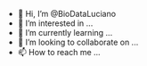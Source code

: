 - 👋 Hi, I’m @BioDataLuciano
- 👀 I’m interested in ...
- 🌱 I’m currently learning ...
- 💞️ I’m looking to collaborate on ...
- 📫 How to reach me ...

<!---
BioDataLuciano/BioDataLuciano is a ✨ special ✨ repository because its `README.md` (this file) appears on your GitHub profile.
You can click the Preview link to take a look at your changes.
--->
